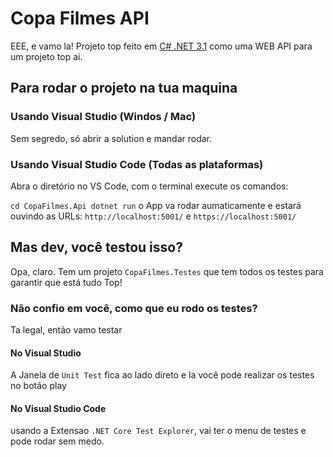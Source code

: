 # Copa Filmes API

EEE, e vamo la! Projeto top feito em [C# .NET 3.1](https://dotnet.microsoft.com/) como uma WEB API para um projeto top ai.

## Para rodar o projeto na tua maquina

### Usando Visual Studio (Windos / Mac)

Sem segredo, só abrir a solution e mandar rodar.

### Usando Visual Studio Code (Todas as plataformas)

Abra o diretório no VS Code, com o terminal execute os comandos:

`
cd CopaFilmes.Api
dotnet run
`
o App va rodar aumaticamente e estará ouvindo as URLs: `http://localhost:5001/` e `https://localhost:5001/`


## Mas dev, você testou isso?

Opa, claro. Tem um projeto `CopaFilmes.Testes` que tem todos os testes para garantir que está tudo Top!

### Não confio em você, como que eu rodo os testes?

Ta legal, então vamo testar

#### No Visual Studio

A Janela de `Unit Test` fica ao lado direto e la você pode realizar os testes no botão play

#### No Visual Studio Code

usando a Extensao `.NET Core Test Explorer`, vai ter o menu de testes e pode rodar sem medo.